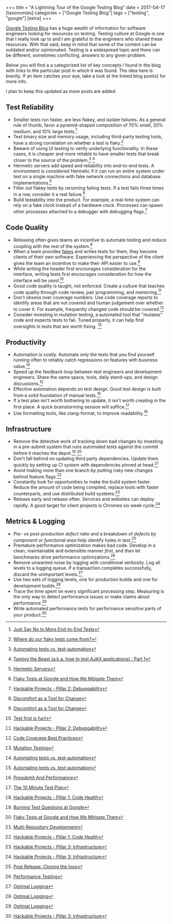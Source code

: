 +++
title = "A Lightning Tour of the Google Testing Blog"
date = 2017-04-17
[taxonomies]
categories = ["Google Testing Blog"]
tags = ["testing", "google"]
[extra]
+++

[Google Testing Blog](https://testing.googleblog.com/) has a huge wealth of information for software
engineers looking for resources on testing. Testing culture at Google is one that I really look up
to and I am grateful to the engineers who shared these resources. With that said, keep in mind that
some of the content can be outdated and/or opinionated. Testing is a widespread topic and there can
be different, sometimes conflicting, answers to any given problem.

Below you will find a a categorized list of key concepts I found in the blog with links to the
particular post in which it was found. The idea here is brevity. If an item catches your eye, take a
look at the linked blog post(s) for more info.

I plan to keep this updated as more posts are added.

## Test Reliability

- Smaller tests run faster, are less flakey, and isolate failures. As a general rule of thumb, favor
  a pyramid-shaped composition of 70% small, 20% medium, and 10% large tests.[^11]
- Test binary size and memory usage, including third-party testing tools, have a strong correlation
  on whether a test is flaky.[^18]
- Beware of using UI testing to verify underlying functionality. In these cases, it is cheaper and
  more reliable to have smaller tests that break closer to the source of the problem.[^3] [^4]
- Hermetic servers add speed and reliability into end-to-end tests. A environment is considered
  Hermetic if it can run an entire system under test on a single machine with fake network
  connections and database implementations.[^9]
- Filter out flakey tests by rerunning failing tests. If a test fails three times in a row, consider
  it a real failure.[^13]
- Build testability into the product. For example, a real-time system can rely on a fake clock
  instead of a hardware clock. Processes can spawn other processes attached to a debugger with
  debugging flags.[^15]

## Code Quality

- Releasing often gives teams an incentive to automate testing and reduce coupling with the rest of
  the system.[^17]
- When a team provides [fakes](../tott/#know-your-test-doubles) and writes tests for them, they
  become clients of their own software. Experiencing the perspective of the client gives the team an
  incentive to make their API easier to use.[^17]
- While writing the header first encourages consideration for the interface, writing tests first
  encourages consideration for how the interface will be *used*.[^5]
- Good code quality is taught, not enforced. Create a culture that teaches code quality through code
  review, pair programming, and mentoring.[^15]
- Don't obsess over coverage numbers. Use code coverage reports to identify areas that are not
  covered and human judgement over whether to cover it. For example, frequently changed code should
  be covered.[^19]
- Consider investing in mutation testing, a automated tool that "mutates" code and expects tests to
  fail. Tuned properly, it can help find oversights in tests that are worth fixing. [^20]

## Productivity

- Automation is costly. Automate only the tests that you find yourself running often to reliably
  catch regressions on features with business value.[^3]
- Speed up the feedback loop between test engineers and development engineers. Share the same space,
  tools, daily stand-ups, and design discussions.[^3]
- Effective automation depends on test design. Good test design is built from a solid foundation of
  manual tests.[^6]
- If a test plan isn't worth bothering to update, it isn't worth creating in the first place. A
  quick brainstorming session will suffice.[^8]
- Use formatting tools, like clang-format, to improve readability.[^14]

## Infrastructure
- Remove the detective work of tracking down bad changes by investing in a pre-submit system that
  runs automated tests against the commit before it reaches the depot.[^7] [^13]
- Don't fall behind on updating third party dependencies. Update them quickly by setting up CI
  system with dependencies pinned at head.[^12]
- Avoid making more than one branch by putting risky new changes behind feature flags.[^14]
- Constantly look for opportunities to make the build system faster. Reduce the amount of code being
  compiled, replace tools with faster counterparts, and use distributed build systems.[^16]
- Release early and release often. Services and websites can deploy rapidly. A good target for
  client projects is Chromes six week cycle.[^16]


## Metrics & Logging

- *Pre- vs post-production defect ratio* and a breakdown of *defects by component or functional
  area* help identify holes in test.[^1]
- Premature performance optimization makes bad code. Develop in a clean, maintainable and
  extensible manner *first*, and then let benchmarks drive performance optimizations.[^2]
- Remove unwanted noise by logging with conditional verbosity. Log all levels to a logging queue.
  If a transaction completes successfully, discard the unimportant levels.[^10]
- Use two sets of logging levels, one for production builds and one for development builds.[^10]
- Trace the time spent on every significant processing step. Measuring is the only way to detect
  performance issues or make claims about performance.[^10]
- Write automated performance tests for performance sensitive parts of your product.[^16]

[^11]: [Just Say No to More End-to-End Tests](https://testing.googleblog.com/2015/04/just-say-no-to-more-end-to-end-tests.html)

[^18]: [Where do our flaky tests come from?](https://testing.googleblog.com/2017/04/where-do-our-flaky-tests-come-from.html)

[^3]:  [Automating tests vs. test-automation](https://testing.googleblog.com/2007/10/automating-tests-vs-test-automation.html)

[^4]:  [Taming the Beast (a.k.a. how to test AJAX applications) : Part 1](https://testing.googleblog.com/2008/06/taming-beast-aka-how-to-test-ajax.html)

[^9]:  [Hermetic Servers](https://testing.googleblog.com/2012/10/hermetic-servers.html)

[^13]: [Flaky Tests at Google and How We Mitigate Them](https://testing.googleblog.com/2016/05/flaky-tests-at-google-and-how-we.html)

[^15]: [Hackable Projects - Pillar 2: Debuggability](https://testing.googleblog.com/2016/10/hackable-projects-pillar-2-debuggability.html)

[^17]: [Discomfort as a Tool for Change](https://testing.googleblog.com/2017/02/discomfort-as-tool-for-change.html)

[^5]:  [Test first is fun!](https://testing.googleblog.com/2008/09/test-first-is-fun_08.html)

[^19]: [Code Coverage Best Practices](https://testing.googleblog.com/2020/08/code-coverage-best-practices.html)

[^20]: [Mutation Testing](https://testing.googleblog.com/2021/04/mutation-testing.html)

[^6]:  [Presubmit And Performance](https://testing.googleblog.com/2008/09/presubmit-and-performance.html)

[^8]:  [The 10 Minute Test Plan](https://testing.googleblog.com/2011/09/10-minute-test-plan.html)

[^14]: [Hackable Projects - Pillar 1: Code Health](https://testing.googleblog.com/2016/08/hackable-projects.html)

[^7]:  [Burning Test Questions at Google](https://testing.googleblog.com/2009/06/burning-test-questions-at-google.html)

[^12]: [Multi-Repository Development](https://testing.googleblog.com/2015/05/multi-repository-development.html)

[^16]: [Hackable Projects - Pillar 3: Infrastructure](https://testing.googleblog.com/2016/11/hackable-projects-pillar-3.html)

[^1]:  [Post Release: Closing the loop](https://testing.googleblog.com/2007/10/post-release-closing-loop_02.html)

[^2]:  [Performance Testing](https://testing.googleblog.com/2007/10/performance-testing.html)

[^10]: [Optimal Logging](https://testing.googleblog.com/2013/06/optimal-logging.html)
